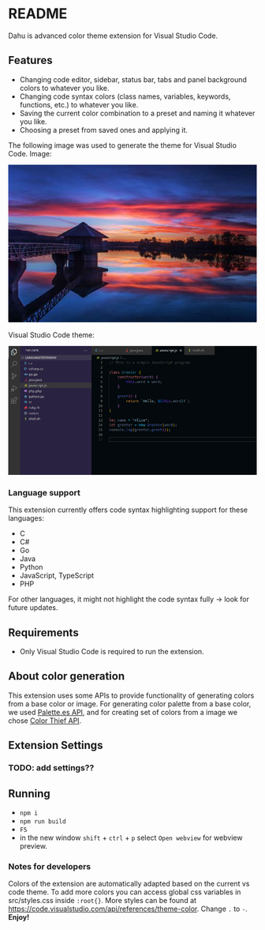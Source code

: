 # README

Dahu is advanced color theme extension for Visual Studio Code.

## Features

- Changing code editor, sidebar, status bar, tabs and panel background colors to whatever you like.
- Changing code syntax colors (class names, variables, keywords, functions, etc.) to whatever you like.
- Saving the current color combination to a preset and naming it whatever you like.
- Choosing a preset from saved ones and applying it.

The following image was used to generate the theme for Visual Studio Code.
Image:
<p align="center">
  <img src="./images/dahu-test-img.jpeg" width="800" title="Sample image">
</p>

Visual Studio Code theme:
<p align="center">
  <img src="./images/dahu-demo-ss.png" width="800" title="Color theme">
</p>

### Language support

This extension currently offers code syntax highlighting support for these languages:
- C
- C#
- Go
- Java
- Python
- JavaScript, TypeScript
- PHP

For other languages, it might not highlight the code syntax fully -> look for future updates.

## Requirements

- Only Visual Studio Code is required to run the extension.

## About color generation
This extension uses some APIs to provide functionality of generating colors from a base color or image. For generating color palette from a base color, we used [Palette.es API](https://palett.es/about), and for creating set of colors from a image we chose [Color Thief API](https://lokeshdhakar.com/projects/color-thief/#examples).

## Extension Settings
### TODO: add settings??

## Running

- ```npm i```
- ```npm run build```
- ```F5```
- in the new window ```shift``` + ```ctrl``` + ```p``` select ```Open webview``` for webview preview.

### Notes for developers

Colors of the extension are automatically adapted based on the current vs code theme. To add more colors you can access global css variables in src/styles.css inside ```:root{}```. More styles can be found at https://code.visualstudio.com/api/references/theme-color. Change ```.``` to  ```-```.
**Enjoy!**
